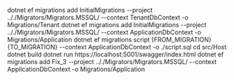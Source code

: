 dotnet ef migrations add InitialMigrations --project .././Migrators/Migrators.MSSQL/ --context TenantDbContext -o Migrations/Tenant
dotnet ef migrations add InitialMigrations --project .././Migrators/Migrators.MSSQL/ --context ApplicationDbContext -o Migrations/Application
dotnet ef migrations script {FROM_MIGRATION} {TO_MiGRATION} --context ApplicationDbContext -o ./script.sql
cd src/Host
dotnet build
dotnet run
https://localhost:5001/swagger/index.html
dotnet ef migrations add Fix_3 --project .././Migrators/Migrators.MSSQL/ --context ApplicationDbContext -o Migrations/Application

